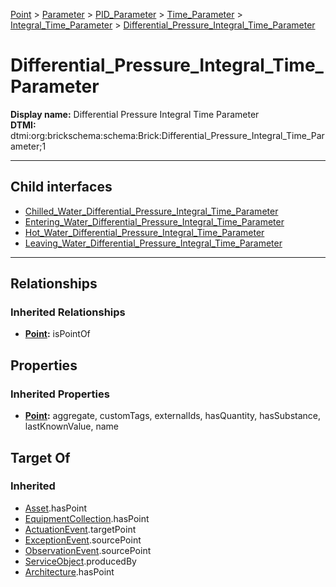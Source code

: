 [Point](../../../../../Point.md) > [Parameter](../../../../Parameter.md) > [PID_Parameter](../../../PID_Parameter.md) > [Time_Parameter](../../Time_Parameter.md) > [Integral_Time_Parameter](../Integral_Time_Parameter.md) > [Differential_Pressure_Integral_Time_Parameter](#)
# Differential_Pressure_Integral_Time_Parameter

**Display name:** Differential Pressure Integral Time Parameter<br />
**DTMI:** dtmi:org:brickschema:schema:Brick:Differential_Pressure_Integral_Time_Parameter;1

---


## Child interfaces
* [Chilled_Water_Differential_Pressure_Integral_Time_Parameter](Chilled_Water_Differential_Pressure_Integral_Time_Parameter.md)
* [Entering_Water_Differential_Pressure_Integral_Time_Parameter](Entering_Water_Differential_Pressure_Integral_Time_Parameter.md)
* [Hot_Water_Differential_Pressure_Integral_Time_Parameter](Hot_Water_Differential_Pressure_Integral_Time_Parameter.md)
* [Leaving_Water_Differential_Pressure_Integral_Time_Parameter](Leaving_Water_Differential_Pressure_Integral_Time_Parameter.md)

---
## Relationships
### Inherited Relationships
* **[Point](../../../../../Point.md):** isPointOf
## Properties
### Inherited Properties
* **[Point](../../../../../Point.md):** aggregate, customTags, externalIds, hasQuantity, hasSubstance, lastKnownValue, name
## Target Of
### Inherited
* [Asset](../../../../../../Asset/Asset.md).hasPoint
* [EquipmentCollection](../../../../../../Collection/AssetCollection/EquipmentCollection/EquipmentCollection.md).hasPoint
* [ActuationEvent](../../../../../../Event/PointEvent/ActuationEvent.md).targetPoint
* [ExceptionEvent](../../../../../../Event/PointEvent/ExceptionEvent.md).sourcePoint
* [ObservationEvent](../../../../../../Event/PointEvent/ObservationEvent.md).sourcePoint
* [ServiceObject](../../../../../../Information/ServiceObject/ServiceObject.md).producedBy
* [Architecture](../../../../../../Space/Architecture/Architecture.md).hasPoint

